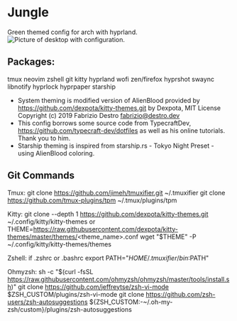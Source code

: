 # Jungle
Green themed config for arch with hyprland.
![Picture of desktop with configuration.](https://github.com/AJQuattropani/jungledotfiles/examples/twinmonitors.png)

## Packages:
tmux
neovim
zshell
git
kitty
hyprland
wofi
zen/firefox
hyprshot
swaync
libnotify
hyprlock
hyprpaper
starship

- System theming is modified version of AlienBlood provided by https://github.com/dexpota/kitty-themes.git by Dexpota, MIT License Copyright (c) 2019 Fabrizio Destro fabrizio@destro.dev
- This config borrows some source code from TypecraftDev, https://github.com/typecraft-dev/dotfiles as well as his online tutorials. Thank you to him.
- Starship theming is inspired from starship.rs - Tokyo Night Preset - using AlienBlood coloring.

## Git Commands
Tmux:
git clone https://github.com/jimeh/tmuxifier.git ~/.tmuxifier
git clone https://github.com/tmux-plugins/tpm ~/.tmux/plugins/tpm

Kitty:
git clone --depth 1 https://github.com/dexpota/kitty-themes.git ~/.config/kitty/kitty-themes
or
THEME=https://raw.githubusercontent.com/dexpota/kitty-themes/master/themes/<theme_name>.conf
wget "$THEME" -P ~/.config/kitty/kitty-themes/themes

Zshell:
if .zshrc or .bashrc
export PATH="$HOME/.tmuxifier/bin:$PATH"

Ohmyzsh:
sh -c "$(curl -fsSL https://raw.githubusercontent.com/ohmyzsh/ohmyzsh/master/tools/install.sh)"
git clone https://github.com/jeffreytse/zsh-vi-mode \
  $ZSH_CUSTOM/plugins/zsh-vi-mode
git clone https://github.com/zsh-users/zsh-autosuggestions ${ZSH_CUSTOM:-~/.oh-my-zsh/custom}/plugins/zsh-autosuggestions
